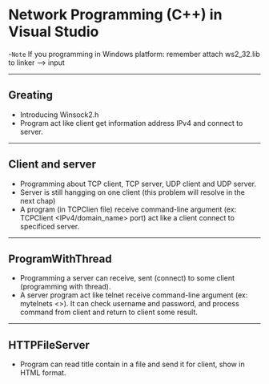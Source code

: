 # Network Programming (C++) in Visual Studio

-`Note` If you programming in Windows platform: remember attach ws2_32.lib to linker --> input
***

## Greating 
- Introducing Winsock2.h
- Program act like client get information address IPv4 and connect to server.
***
## Client and server
- Programming about TCP client, TCP server, UDP client and UDP server.
- Server is still hangging on one client (this problem will resolve in the next chap)
- A program (in TCPClien file) receive command-line argument (ex: TCPClient <IPv4/domain_name> port) act like a client connect to specificed server.
***
## ProgramWithThread
- Programming a server can receive, sent (connect) to some client (programming with thread).
- A server program act like telnet receive command-line argument (ex: mytelnets <<port>>). It can check username and password, and process command from client and return to client some result.
***
## HTTPFileServer
- Program can read title contain in a file and send it for client, show in HTML format.

